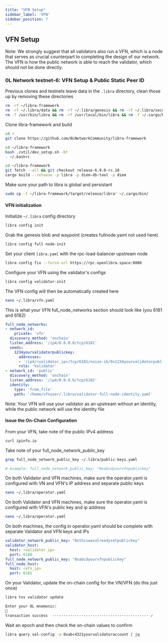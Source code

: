 ```yaml
---
title: "VFN Setup"
sidebar_label: 'VFN'
sidebar_position: 7
---
```



## VFN Setup

Note:
We strongly suggest that all validators also run a VFN, which is a node that serves as crucial counterpart to completing the design of our network. The VFN is how the public network is able to reach the validator, which should not be done directly.


### 0L Network testnet-6: VFN Setup & Public Static Peer ID

Previous clones and testnets leave data in the `.libra` directory, clean those up by removing these directories

``` bash
rm -rf ~/libra-framework
rm -rf ~/.libra/data && rm -rf ~/.libra/genesis && rm -rf ~/.libra/secure-data.json
rm -f /usr/bin/libra && rm -rf /usr/local/bin/libra && rm -f ~/.cargo/bin/libra
```

Clone libra-framework and build   
``` bash
cd ~
git clone https://github.com/0LNetworkCommunity/libra-framework

cd ~/libra-framework
bash ./util/dev_setup.sh -bt
. ~/.bashrc

cd ~/libra-framework
git fetch --all && git checkout release-6.9.0-rc.10
cargo build --release -p libra -p diem-db-tool -p diem
```

Make sure your path to libra is global and persistant
``` bash
sudo cp -f ~/libra-framework/target/release/libra* ~/.cargo/bin/
```


#### VFN initialization
Initialize `~/.libra` config directory 
``` bash
libra config init
```

Grab the genesis blob and waypoint (creates fullnode.yaml not used here)
``` bash
libra config full node-init
```

Set your client `libra.yaml` with the rpc-load-balancer upstream node
``` bash
libra config fix --force-url https://rpc.openlibra.space:8080
```

Configure your VFN using the validator's configs
``` bash
libra config validator-init
```

The VFN config will then be automatically created here
``` bash
nano ~/.libra/vfn.yaml
```


This is what your VFN full_node_networks section should look like (you 6181 and 6182)
``` yaml
full_node_networks:
- network_id:
    private: 'vfn'
  discovery_method: 'onchain'
  listen_address: '/ip4/0.0.0.0/tcp/6181'
  seeds:
    1234yourvalidatorpublickey:
      addresses:
      - '/ip4/<validator_ip>/tcp/6181/noise-ik/0x1234yourvalidatorpublickey/handshake/0'
      role: 'Validator'
- network_id: 'public'
  discovery_method: 'onchain'
  listen_address: '/ip4/0.0.0.0/tcp/6182'
  identity:
    type: 'from_file'
    path: '/home/vfnuser/.libra/validator-full-node-identity.yaml'
```

Note:
Your VFN will use your validator as an upstream without an identity, while the public network will use the identity file


#### Issue the On-Chain Configuration

From your VFN, take note of the public IPv4 address
``` bash
curl ipinfo.io
```

Take note of your full_node_network_public_key
``` bash
grep full_node_network_public_key ~/.libra/public-keys.yaml

# example: full_node_network_public_key: "0xabcdyourvfnpublickey"
```

On both Validator and VFN machines, make sure the operator.yaml is configured with VN and VFN's IP address and separate public keys
``` bash
nano ~/.libra/operator.yaml
```

On both Validator and VFN machines, make sure the operator.yaml is configured with VFN's public key and ip address
``` bash
nano ~/.libra/operator.yaml
```

On both machines, the config in operator.yaml should be complete with separate Validator and VFN keys and IPs
``` yaml
validator_network_public_key: "0xthiswasalreadysetpublickey"
validator_host:
  host: <validator_ip>
  port: 6180
full_node_network_public_key: "0xabcdyourvfnpublickey"
full_node_host:
  host: <vfn_ip>
  port: 6181
```

On your Validator, update the on-chain config for the VN/VFN (do this just once)
``` bash
libra txs validator update

Enter your 0L mnemonic:
🔑
transaction success  ··········································· ✓
```

Wait an epoch and then check the on-chain values to confirm
``` bash
libra query val-config -a 0xabc4321yourvalidatoraccount | jq
```

